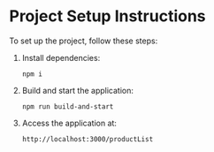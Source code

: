 # Project Setup Instructions

To set up the project, follow these steps:

1. Install dependencies:

   ```
   npm i
   ```

2. Build and start the application:

   ```
   npm run build-and-start
   ```

3. Access the application at:
   ```
   http://localhost:3000/productList
   ```

